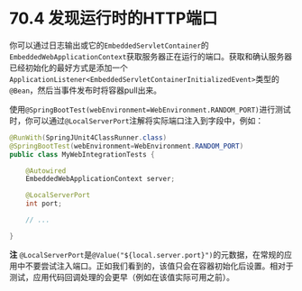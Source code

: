 # 70.4 发现运行时的HTTP端口

你可以通过日志输出或它的`EmbeddedServletContainer`的`EmbeddedWebApplicationContext`获取服务器正在运行的端口。获取和确认服务器已经初始化的最好方式是添加一个`ApplicationListener<EmbeddedServletContainerInitializedEvent>`类型的`@Bean`，然后当事件发布时将容器pull出来。

使用`@SpringBootTest(webEnvironment=WebEnvironment.RANDOM_PORT)`进行测试时，你可以通过`@LocalServerPort`注解将实际端口注入到字段中，例如：

```java
@RunWith(SpringJUnit4ClassRunner.class)
@SpringBootTest(webEnvironment=WebEnvironment.RANDOM_PORT)
public class MyWebIntegrationTests {

    @Autowired
    EmbeddedWebApplicationContext server;

    @LocalServerPort
    int port;

    // ...

}
```

**注** `@LocalServerPort`是`@Value("${local.server.port}")`的元数据，在常规的应用中不要尝试注入端口。正如我们看到的，该值只会在容器初始化后设置。相对于测试，应用代码回调处理的会更早（例如在该值实际可用之前）。

